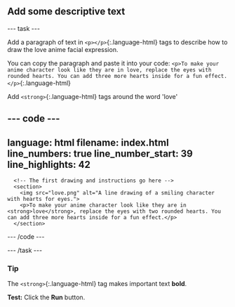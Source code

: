 <h2 class="c-project-heading--task">Add some descriptive text</h2>

--- task ---

Add a paragraph of text in `<p></p>`{:.language-html} tags to describe how to draw the love anime facial expression. 

You can copy the paragraph and paste it into your code: `<p>To make your anime character look like they are in love, replace the eyes with rounded hearts. You can add three more hearts inside for a fun effect.</p>`{:.language-html}

Add `<strong>`{:.language-html} tags around the word 'love'

<div class="c-project-code">

--- code ---
---
language: html
filename: index.html
line_numbers: true
line_number_start: 39
line_highlights: 42
---   
      <!-- The first drawing and instructions go here -->     
      <section>
        <img src="love.png" alt="A line drawing of a smiling character with hearts for eyes.">
        <p>To make your anime character look like they are in <strong>love</strong>, replace the eyes with two rounded hearts. You can add three more hearts inside for a fun effect.</p>
      </section> 

--- /code ---
</div>

--- /task ---

<div class="c-project-callout c-project-callout--tip">

### Tip

The `<strong>`{:.language-html} tag makes important text **bold**.

</div>

**Test:** Click the **Run** button. 